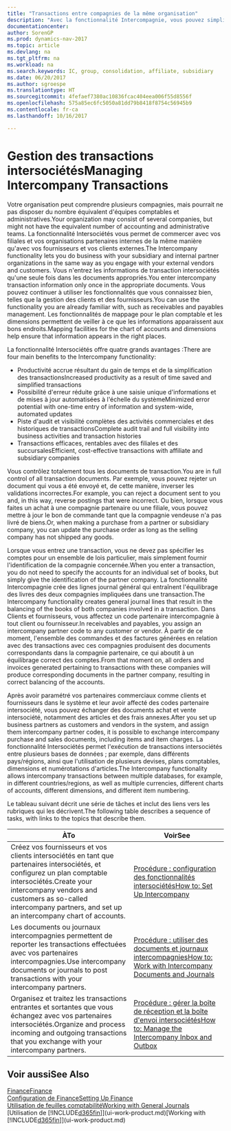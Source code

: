 ```yaml
---
title: "Transactions entre compagnies de la même organisation"
description: "Avec la fonctionnalité Intercompagnie, vous pouvez simplifier les transactions et processus commerciaux entre les compagnies de la même organisation."
documentationcenter: 
author: SorenGP
ms.prod: dynamics-nav-2017
ms.topic: article
ms.devlang: na
ms.tgt_pltfrm: na
ms.workload: na
ms.search.keywords: IC, group, consolidation, affiliate, subsidiary
ms.date: 06/20/2017
ms.author: sgroespe
ms.translationtype: HT
ms.sourcegitcommit: 4fefaef7380ac10836fcac404eea006f55d8556f
ms.openlocfilehash: 575a85ec6fc5050a81dd79b8418f8754c56945b9
ms.contentlocale: fr-ca
ms.lasthandoff: 10/16/2017

---
```

# <a name="managing-intercompany-transactions"></a><span data-ttu-id="173d7-103">Gestion des transactions intersociétés</span><span class="sxs-lookup"><span data-stu-id="173d7-103">Managing Intercompany Transactions</span></span>
<span data-ttu-id="173d7-104">Votre organisation peut comprendre plusieurs compagnies, mais pourrait ne pas disposer du nombre équivalent d'équipes comptables et administratives.</span><span class="sxs-lookup"><span data-stu-id="173d7-104">Your organization may consist of several companies, but might not have the equivalent number of accounting and administrative teams.</span></span> <span data-ttu-id="173d7-105">La fonctionnalité Intersociétés vous permet de commercer avec vos filiales et vos organisations partenaires internes de la même manière qu'avec vos fournisseurs et vos clients externes.</span><span class="sxs-lookup"><span data-stu-id="173d7-105">The Intercompany functionality lets you do business with your subsidiary and internal partner organizations in the same way as you engage with your external vendors and customers.</span></span> <span data-ttu-id="173d7-106">Vous n'entrez les informations de transaction intersociétés qu'une seule fois dans les documents appropriés.</span><span class="sxs-lookup"><span data-stu-id="173d7-106">You enter intercompany transaction information only once in the appropriate documents.</span></span> <span data-ttu-id="173d7-107">Vous pouvez continuer à utiliser les fonctionnalités que vous connaissez bien, telles que la gestion des clients et des fournisseurs.</span><span class="sxs-lookup"><span data-stu-id="173d7-107">You can use the functionality you are already familiar with, such as receivables and payables management.</span></span> <span data-ttu-id="173d7-108">Les fonctionnalités de mappage pour le plan comptable et les dimensions permettent de veiller à ce que les informations apparaissent aux bons endroits.</span><span class="sxs-lookup"><span data-stu-id="173d7-108">Mapping facilities for the chart of accounts and dimensions help ensure that information appears in the right places.</span></span>  

<span data-ttu-id="173d7-109">La fonctionnalité Intersociétés offre quatre grands avantages :</span><span class="sxs-lookup"><span data-stu-id="173d7-109">There are four main benefits to the Intercompany functionality:</span></span>  

- <span data-ttu-id="173d7-110">Productivité accrue résultant du gain de temps et de la simplification des transactions</span><span class="sxs-lookup"><span data-stu-id="173d7-110">Increased productivity as a result of time saved and simplified transactions</span></span>  
- <span data-ttu-id="173d7-111">Possibilité d'erreur réduite grâce à une saisie unique d'informations et de mises à jour automatisées à l'échelle du système</span><span class="sxs-lookup"><span data-stu-id="173d7-111">Minimized error potential with one-time entry of information and system-wide, automated updates</span></span>  
- <span data-ttu-id="173d7-112">Piste d'audit et visibilité complètes des activités commerciales et des historiques de transactions</span><span class="sxs-lookup"><span data-stu-id="173d7-112">Complete audit trail and full visibility into business activities and transaction histories</span></span>  
- <span data-ttu-id="173d7-113">Transactions efficaces, rentables avec des filiales et des succursales</span><span class="sxs-lookup"><span data-stu-id="173d7-113">Efficient, cost-effective transactions with affiliate and subsidiary companies</span></span>  

<span data-ttu-id="173d7-114">Vous contrôlez totalement tous les documents de transaction.</span><span class="sxs-lookup"><span data-stu-id="173d7-114">You are in full control of all transaction documents.</span></span> <span data-ttu-id="173d7-115">Par exemple, vous pouvez rejeter un document qui vous a été envoyé et, de cette manière, inverser les validations incorrectes.</span><span class="sxs-lookup"><span data-stu-id="173d7-115">For example, you can reject a document sent to you and, in this way, reverse postings that were incorrect.</span></span> <span data-ttu-id="173d7-116">Ou bien, lorsque vous faites un achat à une compagnie partenaire ou une filiale, vous pouvez mettre à jour le bon de commande tant que la compagnie vendeuse n'a pas livré de biens.</span><span class="sxs-lookup"><span data-stu-id="173d7-116">Or, when making a purchase from a partner or subsidiary company, you can update the purchase order as long as the selling company has not shipped any goods.</span></span>  

<span data-ttu-id="173d7-117">Lorsque vous entrez une transaction, vous ne devez pas spécifier les comptes pour un ensemble de lois particulier, mais simplement fournir l'identification de la compagnie concernée.</span><span class="sxs-lookup"><span data-stu-id="173d7-117">When you enter a transaction, you do not need to specify the accounts for an individual set of books, but simply give the identification of the partner company.</span></span> <span data-ttu-id="173d7-118">La fonctionnalité Intercompagnie crée des lignes journal général qui entraînent l'équilibrage des livres des deux compagnies impliquées dans une transaction.</span><span class="sxs-lookup"><span data-stu-id="173d7-118">The Intercompany functionality creates general journal lines that result in the balancing of the books of both companies involved in a transaction.</span></span> <span data-ttu-id="173d7-119">Dans Clients et fournisseurs, vous affectez un code partenaire intercompagnie à tout client ou fournisseur.</span><span class="sxs-lookup"><span data-stu-id="173d7-119">In receivables and payables, you assign an intercompany partner code to any customer or vendor.</span></span> <span data-ttu-id="173d7-120">À partir de ce moment, l'ensemble des commandes et des factures générées en relation avec des transactions avec ces compagnies produisent des documents correspondants dans la compagnie partenaire, ce qui aboutit à un équilibrage correct des comptes.</span><span class="sxs-lookup"><span data-stu-id="173d7-120">From that moment on, all orders and invoices generated pertaining to transactions with these companies will produce corresponding documents in the partner company, resulting in correct balancing of the accounts.</span></span>  

 <span data-ttu-id="173d7-121">Après avoir paramétré vos partenaires commerciaux comme clients et fournisseurs dans le système et leur avoir affecté des codes partenaire intersociété, vous pouvez échanger des documents achat et vente intersociété, notamment des articles et des frais annexes.</span><span class="sxs-lookup"><span data-stu-id="173d7-121">After you set up business partners as customers and vendors in the system, and assign them intercompany partner codes, it is possible to exchange intercompany purchase and sales documents, including items and item charges.</span></span> <span data-ttu-id="173d7-122">La fonctionnalité Intersociétés permet l'exécution de transactions intersociétés entre plusieurs bases de données ; par exemple, dans différents pays/régions, ainsi que l'utilisation de plusieurs devises, plans comptables, dimensions et numérotations d'articles.</span><span class="sxs-lookup"><span data-stu-id="173d7-122">The Intercompany functionality allows intercompany transactions between multiple databases, for example, in different countries/regions, as well as multiple currencies, different charts of accounts, different dimensions, and different item numbering.</span></span>  

<span data-ttu-id="173d7-123">Le tableau suivant décrit une série de tâches et inclut des liens vers les rubriques qui les décrivent.</span><span class="sxs-lookup"><span data-stu-id="173d7-123">The following table describes a sequence of tasks, with links to the topics that describe them.</span></span>

 |<span data-ttu-id="173d7-124">À</span><span class="sxs-lookup"><span data-stu-id="173d7-124">To</span></span> |<span data-ttu-id="173d7-125">Voir</span><span class="sxs-lookup"><span data-stu-id="173d7-125">See</span></span>|
 |---|---|
 |<span data-ttu-id="173d7-126">Créez vos fournisseurs et vos clients intersociétés en tant que partenaires intersociétés, et configurez un plan comptable intersociétés.</span><span class="sxs-lookup"><span data-stu-id="173d7-126">Create your intercompany vendors and customers as so-called intercompany partners, and set up an intercompany chart of accounts.</span></span>|[<span data-ttu-id="173d7-127">Procédure : configuration des fonctionnalités intersociétés</span><span class="sxs-lookup"><span data-stu-id="173d7-127">How to: Set Up Intercompany</span></span>](intercompany-how-setup.md)|
 |<span data-ttu-id="173d7-128">Les documents ou journaux intercompagnies permettent de reporter les transactions effectuées avec vos partenaires intercompagnies.</span><span class="sxs-lookup"><span data-stu-id="173d7-128">Use intercompany documents or journals to post transactions with your intercompany partners.</span></span>|[<span data-ttu-id="173d7-129">Procédure : utiliser des documents et journaux intercompagnies</span><span class="sxs-lookup"><span data-stu-id="173d7-129">How to: Work with Intercompany Documents and Journals</span></span>](intercompany-how-work-documents-journals.md)|
 |<span data-ttu-id="173d7-130">Organisez et traitez les transactions entrantes et sortantes que vous échangez avec vos partenaires intersociétés.</span><span class="sxs-lookup"><span data-stu-id="173d7-130">Organize and process incoming and outgoing transactions that you exchange with your intercompany partners.</span></span>|[<span data-ttu-id="173d7-131">Procédure : gérer la boîte de réception et la boîte d'envoi intersociétés</span><span class="sxs-lookup"><span data-stu-id="173d7-131">How to: Manage the Intercompany Inbox and Outbox</span></span>](intercompany-how-manage-intercompany-inbox.md)|

## <a name="see-also"></a><span data-ttu-id="173d7-132">Voir aussi</span><span class="sxs-lookup"><span data-stu-id="173d7-132">See Also</span></span>
[<span data-ttu-id="173d7-133">Finance</span><span class="sxs-lookup"><span data-stu-id="173d7-133">Finance</span></span>](finance.md)  
[<span data-ttu-id="173d7-134">Configuration de Finance</span><span class="sxs-lookup"><span data-stu-id="173d7-134">Setting Up Finance</span></span>](finance-setup-finance.md)  
[<span data-ttu-id="173d7-135">Utilisation de feuilles comptabilité</span><span class="sxs-lookup"><span data-stu-id="173d7-135">Working with General Journals</span></span>](ui-work-general-journals.md)  
<span data-ttu-id="173d7-136">[Utilisation de [!INCLUDE[d365fin](includes/d365fin_md.md)]](ui-work-product.md)</span><span class="sxs-lookup"><span data-stu-id="173d7-136">[Working with [!INCLUDE[d365fin](includes/d365fin_md.md)]](ui-work-product.md)</span></span>

